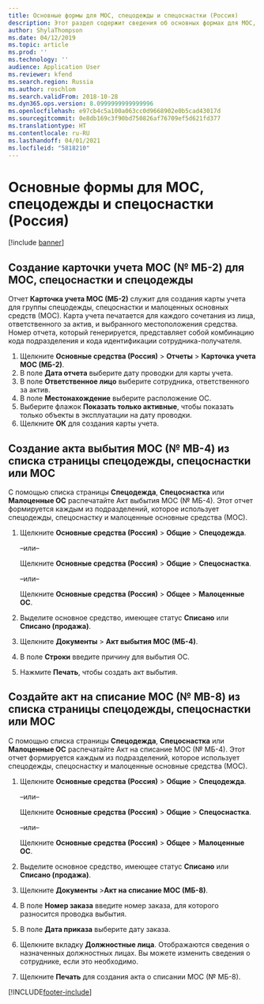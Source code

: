 ```yaml
---
title: Основные формы для МОС, спецодежды и спецоснастки (Россия)
description: Этот раздел содержит сведения об основных формах для МОС, спецодежды и спецоснастки для России.
author: ShylaThompson
ms.date: 04/12/2019
ms.topic: article
ms.prod: ''
ms.technology: ''
audience: Application User
ms.reviewer: kfend
ms.search.region: Russia
ms.author: roschlom
ms.search.validFrom: 2018-10-28
ms.dyn365.ops.version: 8.0999999999999996
ms.openlocfilehash: e97cb4c5a100a063cc0d9668902e0b5cad43017d
ms.sourcegitcommit: 0e8db169c3f90bd750826af76709ef5d621fd377
ms.translationtype: HT
ms.contentlocale: ru-RU
ms.lasthandoff: 04/01/2021
ms.locfileid: "5818210"
---
```

# <a name="primary-forms-for-nvfa-working-clothes-and-special-riggings-russia"></a>Основные формы для МОС, спецодежды и спецоснастки (Россия)

[!include [banner](../includes/banner.md)]

## <a name="generate-the-nvfa-accounting-card-no-mb-2-for-nvfas-special-rigging-and-working-clothes"></a>Создание карточки учета МОС (№ МБ-2) для МОС, спецоснастки и спецодежды 

Отчет **Карточка учета МОС (МБ-2)** служит для создания карты учета для группы спецодежды, спецоснастки и малоценных основных средств (МОС). Карта учета печатается для каждого сочетания из лица, ответственного за актив, и выбранного местоположения средства. Номер отчета, который генерируется, представляет собой комбинацию кода подразделения и кода идентификации сотрудника-получателя.

1.  Щелкните **Основные средства (Россия)** \> **Отчеты** \> **Карточка учета МОС (МБ-2)**.
2.  В поле **Дата отчета** выберите дату проводки для карты учета.
3.  В поле **Ответственное лицо** выберите сотрудника, ответственного за актив.
4.  В поле **Местонахождение** выберите расположение ОС.
5.  Выберите флажок **Показать только активные**, чтобы показать только объекты в эксплуатации на дату проводки.
6.  Щелкните **ОК** для создания карты учета.

## <a name="generate-the-nvfa-statement-of-disposal-no-mb-4-from-the-working-clothes-special-rigging-or-not-valuable-fas-page-list"></a>Создание акта выбытия МОС (№ MB-4) из списка страницы спецодежды, спецоснастки или МОС 

С помощью списка страницы **Спецодежда**, **Спецоснастка** или **Малоценные ОС** распечатайте Акт выбытия МОС (№ МБ-4). Этот отчет формируется каждым из подразделений, которое использует спецодежды, спецоснастку и малоценные основные средства (МОС).

1.  Щелкните **Основные средства (Россия)** \> **Общие** \> **Спецодежда**.
    
    –или–
    
    Щелкните **Основные средства (Россия)** \> **Общие** \> **Спецоснастка**.
    
    –или–
    
    Щелкните **Основные средства (Россия)** \> **Общее** \> **Малоценные ОС**.

2.  Выделите основное средство, имеющее статус **Списано** или **Списано (продажа)**.

3.  Щелкните **Документы** \> **Акт выбытия МОС (МБ-4)**.

4.  В поле **Строки** введите причину для выбытия ОС.

5.  Нажмите **Печать**, чтобы создать акт выбытия.

## <a name="generate-the-nvfa-statement-of-writing-off-no-mb-8-from-the-working-clothes-special-rigging-or-not-valuable-fas-page-list"></a>Создайте акт на списание МОС (№ MB-8) из списка страницы спецодежды, спецоснастки или МОС 

С помощью списка страницы **Спецодежда**, **Спецоснастка** или **Малоценные ОС** распечатайте Акт на списание МОС (№ МБ-4). Этот отчет формируется каждым из подразделений, которое использует спецодежды, спецоснастку и малоценные основные средства (МОС).

1.  Щелкните **Основные средства (Россия)** \> **Общие** \> **Спецодежда**.
    
    –или–
    
    Щелкните **Основные средства (Россия)** \> **Общие** \> **Спецоснастка**.
    
    –или–
    
    Щелкните **Основные средства (Россия)** \> **Общее** \> **Малоценные ОС**.

2.  Выделите основное средство, имеющее статус **Списано** или **Списано (продажа)**.

3.  Щелкните **Документы** \>**Акт на списание МОС (МБ-8)**.

4.  В поле **Номер заказа** введите номер заказа, для которого разносится проводка выбытия.

5.  В поле **Дата приказа** выберите дату заказа.

6.  Щелкните вкладку **Должностные лица**. Отображаются сведения о назначенных должностных лицах. Вы можете изменить сведения о сотруднике, если это необходимо.

7.  Щелкните **Печать** для создания акта о списании МОС (№ МБ-8).


[!INCLUDE[footer-include](../../includes/footer-banner.md)]